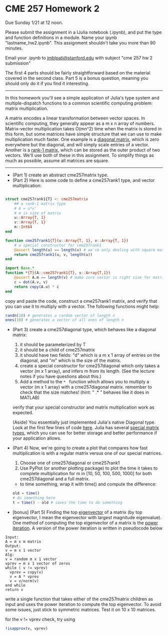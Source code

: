 # CME 257 Homework 2
Due Sunday 1/21 at 12 noon.

Please submit the assignment in a IJulia notebook (.ipynb), and put the type and function definitions in a module. Name your ipynb "lastname_hw2.ipynb". This assignment shouldn't take you more than 90 minutes.

Email your .ipynb to jmblpati@stanford.edu with subject "cme 257 hw 2 submission"

The first 4 parts should be fairly straightforward based on the material covered in the second class.  Part 5 is a bonus question, meaning you should only do it if you find it interesting.  

---

In this homework you'll see a simple application of Julia's type system and multiple-dispatch functions to a common scientific computing problem: matrix multiplication.  

A matrix encodes a linear transformation between vector spaces.  In scientific computing, they generally appear as a m x n array of numbers.  Matrix-vector multiplication takes O(mn^2) time when the matrix is stored in this form, but some matrices have simple structure that we can use to make multiplication much faster.  One example is a [diagonal matrix](https://en.wikipedia.org/wiki/Diagonal_matrix), which is zero everywhere but the diagonal, and will simply scale entries of a vector. Another is a [rank-1 matrix](https://en.wikipedia.org/wiki/Rank_(linear_algebra)), which can be stored as the outer product of two vectors.  We'll use both of these in this assignment.  To simplify things as much as possible, assume all matrices are square.

---

* (Part 1) create an abstract cme257matrix type.
* (Part 2) Here is some code to define a cme257rank1 type, and vector multiplication:

```julia

struct cme257rank1{T} <: cme257matrix
    ## a rank-1 matrix type
    # A = u*v'
    # m is size of matrix
    u::Array{T, 1}
    v::Array{T, 1}
    m::Int64
end

function cme257rank1{T}(u::Array{T, 1}, v::Array{T, 1})
    # a special constructor for cme257rank1
    @assert length(u) == length(v) # we're only dealing with square matrices
    return cme257rank1(u, v, length(u))
end

import Base.*
function *{T}(A::cme257rank1{T}, v::Array{T,1})
    @assert A.m == length(v) # make sure vector is right size for matrix
    c = dot(A.v, v)
    return copy(A.u) * c
end
```
copy and paste the code, construct a cme257rank1 matrix, and verify that you can use it to multiply with a vector.  The following functions might help:

~~~julia
randn(10) # generates a random vector of length n
ones(10) # generates a vector of all ones of length n
~~~

* (Part 3) create a cme257diagonal type, which behaves like a diagonal matrix:
  1. it should be parameterized by T
  2. it should be a child of cme257matrix
  3. it should have two fields: "d" which is a m x 1 array of entries on the diagonal, and "m" which is the size of the matrix.
  4. create a special constructor for cme257diagonal which only takes a vector (m x 1 array), and infers m from its length. (See the lecture notes if you have questions about this.)
  5. Add a method to the ```* ``` function which allows you to multiply a vector (m x 1 array) with a cme257diagonal matrix.  remember to check that the size matches! (hint: " .* " behaves like it does in MATLAB)

  verify that your special constructor and matrix multiplication work as expected.

  (Aside) You essentially just implemented Julia's native Diagonal type.  Look at the first few lines of code [here](https://github.com/JuliaLang/julia/blob/master/base/linalg/diagonal.jl). Julia has several [special matrix types](https://docs.julialang.org/en/latest/manual/linear-algebra/#Special-matrices-1), which you can use for better storage and better performance if your application allows.

* (Part 4) Now, we're going to create a plot that compares how fast multiplication is with a regular matrix versus one of our special matrices.
  1. Choose one of cme257diagonal or cme257rank1
  2.  Use PyPlot (or another plotting package) to plot the time it takes to complete multiplication for m in [10, 50, 100, 500, 1000] for both cme257diagonal and a full matrix.

  * to time something, wrap it with time() and compute the difference:
  ```julia
  old = time()
  # do something here
  t = time() - old # saves the time to do something
  ```

* [bonus] (Part 5) Finding the top [eigenvector](https://en.wikipedia.org/wiki/Eigenvalues_and_eigenvectors) of a matrix (by top eigenvector, I mean the eigenvector with largest magnitude eigenvalue).  One method of computing the top eigenvector of a matrix is the [power iteration](https://en.wikipedia.org/wiki/Power_iteration).  A version of the power iteration is written in pseudocode below

```
Input:
A = m x m matrix
Output:
v = m x 1 vector
Alg:
v = random m x 1 vector
vprev = m x 1 vector of zeros
while ( v != vprev)
  vprev = copy(v)
  v = A * vprev
  v = v/norm(v)
end while
return v
```

write a single function that takes either of the cme257matrix children as input and uses the power iteration to compute the top eigenvector.  To avoid some issues, just stick to symmetric matrices. Test it on 10 x 10 matrices.

for the v != vprev check, try using

```julia
!isapprox(v, vprev)
```
